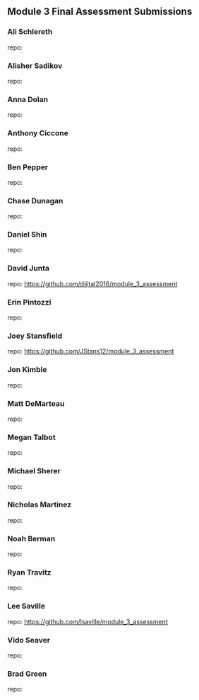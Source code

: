 ## Module 3 Final Assessment Submissions

### Ali Schlereth
repo:

### Alisher Sadikov
repo:

### Anna Dolan
repo:

### Anthony Ciccone
repo:

### Ben Pepper
repo:

### Chase Dunagan
repo:

### Daniel Shin
repo:

### David Junta
repo: https://github.com/dijital2016/module_3_assessment

### Erin Pintozzi
repo:

### Joey Stansfield
repo: https://github.com/JStans12/module_3_assessment

### Jon Kimble
repo:

### Matt DeMarteau
repo:

### Megan Talbot
repo:

### Michael Sherer
repo:

### Nicholas Martinez
repo:

### Noah Berman
repo:

### Ryan Travitz
repo:

### Lee Saville
repo: https://github.com/lsaville/module_3_assessment

### Vido Seaver
repo:

### Brad Green
repo:
